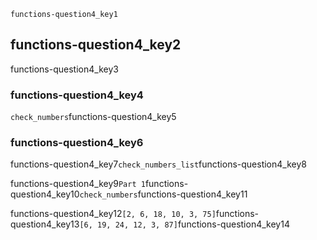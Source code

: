 ```ngMeta
functions-question4_key1
```
## functions-question4_key2
functions-question4_key3

### functions-question4_key4
`check_numbers`functions-question4_key5



### functions-question4_key6
functions-question4_key7`check_numbers_list`functions-question4_key8

functions-question4_key9`Part 1`functions-question4_key10`check_numbers`functions-question4_key11

functions-question4_key12`[2, 6, 18, 10, 3, 75]`functions-question4_key13`[6, 19, 24, 12, 3, 87]`functions-question4_key14

